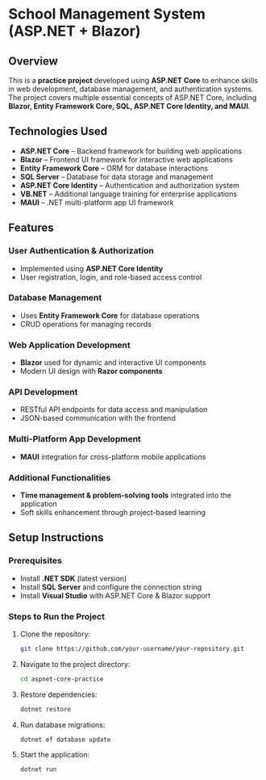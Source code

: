 # School Management System (ASP.NET + Blazor)

## Overview
This is a **practice project** developed using **ASP.NET Core** to enhance skills in web development, database management, and authentication systems. The project covers multiple essential concepts of ASP.NET Core, including **Blazor, Entity Framework Core, SQL, ASP.NET Core Identity, and MAUI**.

## Technologies Used
- **ASP.NET Core** – Backend framework for building web applications
- **Blazor** – Frontend UI framework for interactive web applications
- **Entity Framework Core** – ORM for database interactions
- **SQL Server** – Database for data storage and management
- **ASP.NET Core Identity** – Authentication and authorization system
- **VB.NET** – Additional language training for enterprise applications
- **MAUI** – .NET multi-platform app UI framework

## Features
### User Authentication & Authorization
- Implemented using **ASP.NET Core Identity**
- User registration, login, and role-based access control

### Database Management
- Uses **Entity Framework Core** for database operations
- CRUD operations for managing records

### Web Application Development
- **Blazor** used for dynamic and interactive UI components
- Modern UI design with **Razor components**

### API Development
- RESTful API endpoints for data access and manipulation
- JSON-based communication with the frontend

### Multi-Platform App Development
- **MAUI** integration for cross-platform mobile applications

### Additional Functionalities
- **Time management & problem-solving tools** integrated into the application
- Soft skills enhancement through project-based learning

## Setup Instructions
### Prerequisites
- Install **.NET SDK** (latest version)
- Install **SQL Server** and configure the connection string
- Install **Visual Studio** with ASP.NET Core & Blazor support

### Steps to Run the Project
1. Clone the repository:
   ```sh
   git clone https://github.com/your-username/your-repository.git
   ```
2. Navigate to the project directory:
   ```sh
   cd aspnet-core-practice
   ```
3. Restore dependencies:
   ```sh
   dotnet restore
   ```
4. Run database migrations:
   ```sh
   dotnet ef database update
   ```
5. Start the application:
   ```sh
   dotnet run
   ```


